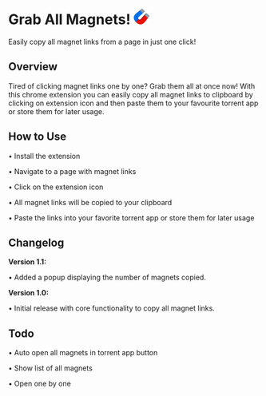 <!-- # Grab All Magnets!

Tired of clicking magnet links one by one? Grab them all at once now! <br><br>
With this chrome extension you can easily copy all magnet links to clipboard by clicking on extension icon and then paste them to your favourite torrent app or store them for later usage.<br><br>
<img src="icon128.png" alt="magnet icon"><br><br>

*** tested with piratebay ***<br><br>
 -->

# Grab All Magnets! <img src="icon128.png" alt="magnet icon" width="32px" height="32px">

Easily copy all magnet links from a page in just one click!

## Overview

Tired of clicking magnet links one by one? Grab them all at once now! With this chrome extension you can easily copy all magnet links to clipboard by clicking on extension icon and then paste them to your favourite torrent app or store them for later usage.

<!-- ### Features:

Copy All Magnets: Quickly copy all magnet links from a page with a single click.

Compatibility: Tested with piratebay and other popular torrent sites.

New in 1.1: Added a popup displaying the number of magnets copied. -->

## How to Use

• Install the extension <!-- from the Chrome Web Store-->

• Navigate to a page with magnet links

• Click on the extension icon

• All magnet links will be copied to your clipboard

• Paste the links into your favorite torrent app or store them for later usage

## Changelog

**Version 1.1:**

• Added a popup displaying the number of magnets copied.

**Version 1.0:**

• Initial release with core functionality to copy all magnet links.

## Todo

• Auto open all magnets in torrent app button

• Show list of all magnets

• Open one by one 
